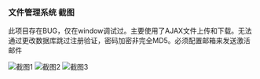 ### 文件管理系统 截图

此项目存在BUG，仅在window调试过。主要使用了AJAX文件上传和下载。无法通过更改数据库跳过注册验证，密码加密非完全MD5。必须配置邮箱来发送激活邮件

![截图1](http://static-old.wktrf.com/yn_screenshots_1.png)
![截图2](http://static-old.wktrf.com/yn_screenshots_2.png)
![截图3](http://static-old.wktrf.com/yn_screenshots_3.png)
